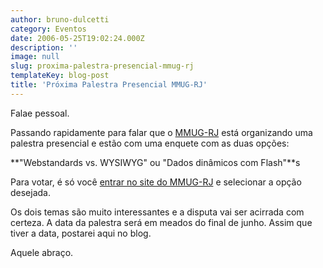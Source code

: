 ```yaml
---
author: bruno-dulcetti
category: Eventos
date: 2006-05-25T19:02:24.000Z
description: ''
image: null
slug: proxima-palestra-presencial-mmug-rj
templateKey: blog-post
title: 'Próxima Palestra Presencial MMUG-RJ'
---
```


Falae pessoal.

Passando rapidamente para falar que o <a href="http://www.mmug-rj.com.br">MMUG-RJ</a> está organizando uma palestra presencial e estão com uma enquete com as duas opções:

**"Webstandards vs. WYSIWYG" ou "Dados dinâmicos com Flash"**s

Para votar, é só você <a href="http://www.mmug-rj.com.br">entrar no site do MMUG-RJ</a> e selecionar a opção desejada.

Os dois temas são muito interessantes e a disputa vai ser acirrada com certeza. A data da palestra será em meados do final de junho. Assim que tiver a data, postarei aqui no blog.

Aquele abraço.
